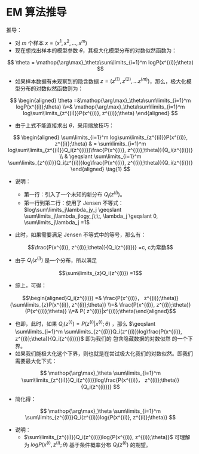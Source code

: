 # EM 算法推导

推导：

- 对 $m$ 个样本 $x=(x^{1},x^{2},...,x^{m})$
- 现在想找出样本的模型参数 $\theta$，其极大化模型分布的对数似然函数为：

$$
\theta = \mathop{\arg\max}_\theta\sum\limits_{i=1}^m logP(x^{(i)};\theta)
$$

- 如果样本数据有未观察到的隐含数据 $z=(z^{(1)},z^{(2)},...z^{(m)})$，那么，极大化模型分布的对数似然函数则为：

$$
\begin{aligned}
\theta =&\mathop{\arg\max}_\theta\sum\limits_{i=1}^m logP(x^{(i)};\theta) 
\\=& \mathop{\arg\max}_\theta\sum\limits_{i=1}^m log\sum\limits_{z^{(i)}}P(x^{(i)}, z^{(i)};\theta)
\end{aligned}
$$

- 由于上式不能直接求出 $\theta$，采用缩放技巧：

$$
\begin{aligned} \sum\limits_{i=1}^m log\sum\limits_{z^{(i)}}P(x^{(i)}, z^{(i)};\theta)   & = \sum\limits_{i=1}^m log\sum\limits_{z^{(i)}}Q_i(z^{(i)})\frac{P(x^{(i)}, z^{(i)};\theta)}{Q_i(z^{(i)})} \\ & \geqslant  \sum\limits_{i=1}^m \sum\limits_{z^{(i)}}Q_i(z^{(i)})log\frac{P(x^{(i)}, z^{(i)};\theta)}{Q_i(z^{(i)})} \end{aligned}   \tag{1}
$$

- 说明：
  - 第一行：引入了一个未知的新分布 $Q_i(z^{(i)})$。
  - 第一行到第二行：使用了 Jensen 不等式：$log\sum\limits_j\lambda_jy_j \geqslant \sum\limits_j\lambda_jlogy_j\;\;,  \lambda_j \geqslant 0, \sum\limits_j\lambda_j =1$

- 此时，如果需要满足 Jensen 不等式中的等号，那么有：

$$\frac{P(x^{(i)}, z^{(i)};\theta)}{Q_i(z^{(i)})} =c, c为常数$$

- 由于 $Q_i(z^{(i)})$ 是一个分布，所以满足

$$\sum\limits_{z}Q_i(z^{(i)}) =1$$

- 综上，可得：

$$\begin{aligned}Q_i(z^{(i)})  =& \frac{P(x^{(i)}， z^{(i)};\theta)}{\sum\limits_{z}P(x^{(i)}, z^{(i)};\theta)} \\=&  \frac{P(x^{(i)}, z^{(i)};\theta)}{P(x^{(i)};\theta)} \\=& P( z^{(i)}|x^{(i)};\theta)\end{aligned}$$

- 也即，此时，如果 $Q_i(z^{(i)}) = P( z^{(i)}|x^{(i)};\theta)$ ，那么 $\geqslant  \sum\limits_{i=1}^m \sum\limits_{z^{(i)}}Q_i(z^{(i)})log\frac{P(x^{(i)}, z^{(i)};\theta)}{Q_i(z^{(i)})}$ 即为我们的 包含隐藏数据的对数似然 的一个下界。
- 如果我们能极大化这个下界，则也就是在尝试极大化我们的对数似然。即我们需要最大化下式：

$$
\mathop{\arg\max}_\theta \sum\limits_{i=1}^m \sum\limits_{z^{(i)}}Q_i(z^{(i)})log\frac{P(x^{(i)}， z^{(i)};\theta)}{Q_i(z^{(i)})}
$$

- 简化得：

$$
\mathop{\arg\max}_\theta \sum\limits_{i=1}^m \sum\limits_{z^{(i)}}Q_i(z^{(i)})log{P(x^{(i)}, z^{(i)};\theta)}
$$


- 说明：
  - $\sum\limits_{z^{(i)}}Q_i(z^{(i)})log{P(x^{(i)}, z^{(i)};\theta)}​$ 可理解为 $logP(x^{(i)}, z^{(i)};\theta)$ 基于条件概率分布 $Q_i(z^{(i)})$ 的期望。

